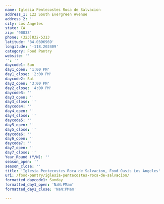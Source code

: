 ```yaml
---
name: Iglesia Pentecostes Roca de Salvacion
address_1: 122 South Evergreen Avenue
address_2: ''
city: Los Angeles
state: CA
zip: '90033'
phone: (323)832-5313
latitude: '34.0396969'
longitude: '-118.202409'
category: Food Pantry
website: ''
'': ''
daycode1: Sun
day1_open: '1:00 PM'
day1_close: '2:00 PM'
daycode2: Sat
day2_open: '3:00 PM'
day2_close: '4:00 PM'
daycode3: ''
day3_open: ''
day3_close: ''
daycode4: ''
day4_open: ''
day4_close: ''
daycode5: ''
day5_open: ''
day5_close: ''
daycode6: ''
day6_open: ''
daycode7: ''
day7_open: ''
day7_close: ''
Year_Round (Y/N): ''
season_open: ''
season_close: ''
title: 'Iglesia Pentecostes Roca de Salvacion, Food Oasis Los Angeles'
uri: /food-pantry/iglesia-pentecostes-roca-de-salvacion/
formatted_daycode1: Sunday
formatted_day1_open: 'NaN:PMam'
formatted_day1_close: 'NaN:PMam'

---
```

